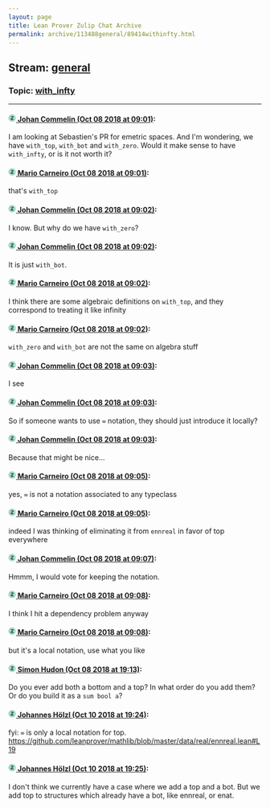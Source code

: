 ```yaml
---
layout: page
title: Lean Prover Zulip Chat Archive 
permalink: archive/113488general/89414withinfty.html
---
```


## Stream: [general](index.html)
### Topic: [with_infty](89414withinfty.html)

---

#### [![Click to go to Zulip](../../assets/img/zulip2.png) Johan Commelin (Oct 08 2018 at 09:01)](https://leanprover.zulipchat.com/#narrow/stream/113488-general/topic/with_infty/near/135383943):
I am looking at Sebastien's PR for emetric spaces. And I'm wondering, we have `with_top`, `with_bot` and `with_zero`. Would it make sense to have `with_infty`, or is it not worth it?

#### [![Click to go to Zulip](../../assets/img/zulip2.png) Mario Carneiro (Oct 08 2018 at 09:01)](https://leanprover.zulipchat.com/#narrow/stream/113488-general/topic/with_infty/near/135383952):
that's `with_top`

#### [![Click to go to Zulip](../../assets/img/zulip2.png) Johan Commelin (Oct 08 2018 at 09:02)](https://leanprover.zulipchat.com/#narrow/stream/113488-general/topic/with_infty/near/135383993):
I know. But why do we have `with_zero`?

#### [![Click to go to Zulip](../../assets/img/zulip2.png) Johan Commelin (Oct 08 2018 at 09:02)](https://leanprover.zulipchat.com/#narrow/stream/113488-general/topic/with_infty/near/135383994):
It is just `with_bot`.

#### [![Click to go to Zulip](../../assets/img/zulip2.png) Mario Carneiro (Oct 08 2018 at 09:02)](https://leanprover.zulipchat.com/#narrow/stream/113488-general/topic/with_infty/near/135383999):
I think there are some algebraic definitions on `with_top`, and they correspond to treating it like infinity

#### [![Click to go to Zulip](../../assets/img/zulip2.png) Mario Carneiro (Oct 08 2018 at 09:02)](https://leanprover.zulipchat.com/#narrow/stream/113488-general/topic/with_infty/near/135384003):
`with_zero` and `with_bot` are not the same on algebra stuff

#### [![Click to go to Zulip](../../assets/img/zulip2.png) Johan Commelin (Oct 08 2018 at 09:03)](https://leanprover.zulipchat.com/#narrow/stream/113488-general/topic/with_infty/near/135384004):
I see

#### [![Click to go to Zulip](../../assets/img/zulip2.png) Johan Commelin (Oct 08 2018 at 09:03)](https://leanprover.zulipchat.com/#narrow/stream/113488-general/topic/with_infty/near/135384012):
So if someone wants to use `∞` notation, they should just introduce it locally?

#### [![Click to go to Zulip](../../assets/img/zulip2.png) Johan Commelin (Oct 08 2018 at 09:03)](https://leanprover.zulipchat.com/#narrow/stream/113488-general/topic/with_infty/near/135384016):
Because that might be nice...

#### [![Click to go to Zulip](../../assets/img/zulip2.png) Mario Carneiro (Oct 08 2018 at 09:05)](https://leanprover.zulipchat.com/#narrow/stream/113488-general/topic/with_infty/near/135384080):
yes, `∞` is not a notation associated to any typeclass

#### [![Click to go to Zulip](../../assets/img/zulip2.png) Mario Carneiro (Oct 08 2018 at 09:05)](https://leanprover.zulipchat.com/#narrow/stream/113488-general/topic/with_infty/near/135384086):
indeed I was thinking of eliminating it from `ennreal` in favor of top everywhere

#### [![Click to go to Zulip](../../assets/img/zulip2.png) Johan Commelin (Oct 08 2018 at 09:07)](https://leanprover.zulipchat.com/#narrow/stream/113488-general/topic/with_infty/near/135384152):
Hmmm, I would vote for keeping the notation.

#### [![Click to go to Zulip](../../assets/img/zulip2.png) Mario Carneiro (Oct 08 2018 at 09:08)](https://leanprover.zulipchat.com/#narrow/stream/113488-general/topic/with_infty/near/135384210):
I think I hit a dependency problem anyway

#### [![Click to go to Zulip](../../assets/img/zulip2.png) Mario Carneiro (Oct 08 2018 at 09:08)](https://leanprover.zulipchat.com/#narrow/stream/113488-general/topic/with_infty/near/135384216):
but it's a local notation, use what you like

#### [![Click to go to Zulip](../../assets/img/zulip2.png) Simon Hudon (Oct 08 2018 at 19:13)](https://leanprover.zulipchat.com/#narrow/stream/113488-general/topic/with_infty/near/135416708):
Do you ever add both a bottom and a top? In what order do you add them? Or do you build it as a `sum bool a`?

#### [![Click to go to Zulip](../../assets/img/zulip2.png) Johannes Hölzl (Oct 10 2018 at 19:24)](https://leanprover.zulipchat.com/#narrow/stream/113488-general/topic/with_infty/near/135555509):
fyi: `∞` is only a local notation for top. https://github.com/leanprover/mathlib/blob/master/data/real/ennreal.lean#L19

#### [![Click to go to Zulip](../../assets/img/zulip2.png) Johannes Hölzl (Oct 10 2018 at 19:25)](https://leanprover.zulipchat.com/#narrow/stream/113488-general/topic/with_infty/near/135555544):
I don't think we currently have a case where we add a top and a bot. But we add top to structures which already have a bot, like ennreal, or enat.

